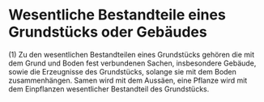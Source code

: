 # Wesentliche Bestandteile eines Grundstücks oder Gebäudes

(1) Zu den wesentlichen Bestandteilen eines Grundstücks gehören die mit dem Grund und Boden fest verbundenen Sachen, insbesondere Gebäude, sowie die Erzeugnisse des Grundstücks, solange sie mit dem Boden zusammenhängen. Samen wird mit dem Aussäen, eine Pflanze wird mit dem Einpflanzen wesentlicher Bestandteil des Grundstücks.